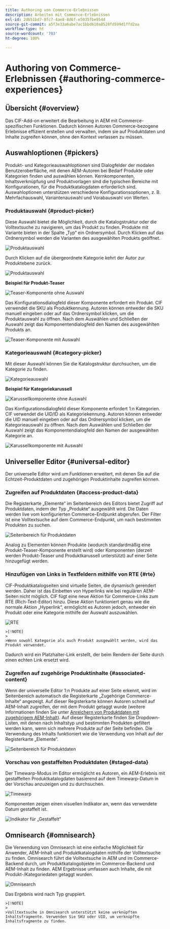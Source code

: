 ```yaml
---
title: Authoring von Commerce-Erlebnissen
description: Arbeiten mit Commerce-Erlebnissen
exl-id: 2db51bd7-8fc7-4ae8-8d6f-e5035fbe954d
source-git-commit: a5f3e33a6abe7ac1bbd610a8528fd599d1ffd2aa
workflow-type: ht
source-wordcount: '703'
ht-degree: 100%

---
```


# Authoring von Commerce-Erlebnissen {#authoring-commerce-experiences}

## Übersicht {#overview}

Das CIF-Add-on erweitert die Bearbeitung in AEM mit Commerce-spezifischen Funktionen. Dadurch können Autoren Commerce-bezogene Erlebnisse effizient erstellen und verwalten, indem sie auf Produktdaten und Inhalte zugreifen können, ohne den Kontext verlassen zu müssen.

## Auswahloptionen {#pickers}

Produkt- und Kategorieauswahloptionen sind Dialogfelder der modalen Benutzeroberfläche, mit denen AEM-Autoren bei Bedarf Produkte oder Kategorien finden und auswählen können. Kernkomponenten, Inhaltsverknüpfung und Produktvorlagen sind die typischen Bereiche mit Konfigurationen, für die Produktkatalogdaten erforderlich sind. Auswahloptionen unterstützen verschiedene Konfigurationsoptionen, z. B. Mehrfachauswahl, Variantenauswahl und Vorabauswahl von Werten.

### Produktauswahl {#product-picker}

Diese Auswahl bietet die Möglichkeit, durch die Katalogstruktur oder die Volltextsuche zu navigieren, um das Produkt zu finden. Produkte mit Variante bieten in der Spalte „Typ“ ein Ordnersymbol. Durch Klicken auf das Ordnersymbol werden die Varianten des ausgewählten Produkts geöffnet.

![Produktauswahl](/help/commerce/cif/assets/authoring/product-picker.png)

Durch Klicken auf die übergeordnete Kategorie kehrt der Autor zur Produktebene zurück.

![Produktauswahl](/help/commerce/cif/assets/authoring/product-picker-variation.png)

**Beispiel für Produkt-Teaser**

![Teaser-Komponente ohne Auswahl](/help/commerce/cif/assets/authoring/teaser_component_without_selection.png)

Das Konfigurationsdialogfeld dieser Komponente erfordert ein Produkt. CIF verwendet die SKU als Produktkennung. Autoren können entweder die SKU manuell eingeben oder auf das Ordnersymbol klicken, um die Produktauswahl zu öffnen. Nach dem Auswählen und Schließen der Auswahl zeigt das Komponentendialogfeld den Namen des ausgewählten Produkts an.

![Teaser-Komponente mit Auswahl](/help/commerce/cif/assets/authoring/teaser_component_with_selection.png)

### Kategorieauswahl {#category-picker}

Mit dieser Auswahl können Sie die Katalogstruktur durchsuchen, um die Kategorie zu finden.

![Kategorieauswahl](/help/commerce/cif/assets/authoring/category-picker.png)

**Beispiel für Kategoriekarussell**

![Karussellkomponente ohne Auswahl](/help/commerce/cif/assets/authoring/carousel_component_without_selection.png)

Das Konfigurationsdialogfeld dieser Komponente erfordert 1:n Kategorien. CIF verwendet die UID/ID als Kategoriekennung. Autoren können entweder die UID manuell eingeben oder auf das Ordnersymbol klicken, um die Kategorieauswahl zu öffnen. Nach dem Auswählen und Schließen der Auswahl zeigt das Komponentendialogfeld den Namen der ausgewählten Kategorie an.

![Karussellkomponente mit Auswahl](/help/commerce/cif/assets/authoring/carousel_component_with_selection.png)

## Universeller Editor {#universal-editor}

Der universelle Editor wird um Funktionen erweitert, mit denen Sie auf die Echtzeit-Produktdaten und zugehörigen Produktinhalte zugreifen können.

### Zugreifen auf Produktdaten {#access-product-data}

Die Registerkarte „Elemente“ im Seitenbereich des Editors bietet Zugriff auf Produktdaten, indem der Typ „Produkte“ ausgewählt wird. Die Daten werden live vom konfigurierten Commerce-Endpunkt abgerufen. Der Filter ist eine Volltextsuche auf dem Commerce-Endpunkt, um nach bestimmten Produkten zu suchen.

![Seitenbereich für Produktdaten](/help/commerce/cif/assets/authoring/products-side-panel.png)

Analog zu Elementen können Produkte (wodurch standardmäßig eine Produkt-Teaser-Komponente erstellt wird) oder Komponenten (derzeit werden Produkt-Teaser und Produktkarussell unterstützt) auf einer Seite hinzugefügt werden.

### Hinzufügen von Links in Textfeldern mithilfe von RTE {#rte}

CIF-Produktkatalogseiten sind virtuelle Seiten, die dynamisch gerendert werden. Daher ist das Einbetten von Hyperlinks wie bei regulären AEM-Seiten nicht möglich. CIF fügt eine neue Aktion für Commerce-Links zum RTE (Rich-Text-Editor) hinzu. Diese Aktion funktioniert genau wie die normale Aktion „Hyperlink“, ermöglicht es Autoren jedoch, entweder ein Produkt oder eine Kategorie mithilfe der Auswahl auszuwählen.

![RTE](/help/commerce/cif/assets/authoring/RTE.png)

    >[!NOTE]
    >
    >Wenn sowohl Kategorie als auch Produkt ausgewählt werden, wird das Produkt verwendet.

Dadurch wird ein Platzhalter-Link erstellt, der beim Rendern der Seite durch einen echten Link ersetzt wird.

### Zugreifen auf zugehörige Produktinhalte {#associated-content}

Wenn der universelle Editor 1:n Produkte auf einer Seite erkennt, wird im Seitenbereich automatisch die Registerkarte „Zugehörige Commerce-Inhalte“ angezeigt. Auf dieser Registerkarte können Autoren schnell auf AEM-Inhalt zugreifen, der mit dem Produkt getaggt wurde (weitere Informationen finden Sie unter [Anreichern von Produktdaten mit zugehörigem AEM-Inhalt](./enrich-product-associated-content.md)). Auf dieser Registerkarte finden Sie Dropdown-Listen, mit denen nach Inhaltstyp und bestimmten Produkten gefiltert werden kann, wenn sich mehrere Produkte auf der Seite befinden. Die Verwendung des Inhalts funktioniert wie die Verwendung von Inhalt auf der Registerkarte „Elemente“.

![Seitenbereich für Produktdaten](/help/commerce/cif/assets/authoring/associated-commerce-content-tab.png)

### Vorschau von gestaffelten Produktdaten {#staged-data}

Der Timewarp-Modus im Editor ermöglicht es Autoren, ein AEM-Erlebnis mit gestaffelten Produktkatalogdaten basierend auf dem Timewarp-Datum in der Vorschau anzuzeigen und zu durchsuchen.

![Timewarp](/help/commerce/cif/assets/authoring/timewarp.png)

Komponenten zeigen einen visuellen Indikator an, wenn das verwendete Datum gestaffelt ist.

![Indikator für „Gestaffelt“](/help/commerce/cif/assets/authoring/staged-indicator.png)

## Omnisearch {#omnisearch}

Die Verwendung von Omnisearch ist eine einfache Möglichkeit für Anwender, AEM-Inhalt und Produktkatalogdaten mithilfe der Volltextsuche zu finden. Omnisearch führt die Volltextsuche in AEM und im Commerce-Backend durch, um Produktkatalogobjekte im Commerce-Backend und AEM-Inhalt zu finden. AEM Ergebnisse umfassen auch Inhalte, die mit Produkt-/Kategoriedaten getaggt wurden.

![Omnisearch](/help/commerce/cif/assets/authoring/omnisearch.png)

Das Ergebnis wird nach Typ gruppiert.

    >[!NOTE]
    >
    >Volltextsuche in Omnisearch unterstützt keine verknüpften Inhaltsfragmente. Verwenden Sie SKU oder UID, um verknüpfte Inhaltsfragmente zu finden.
